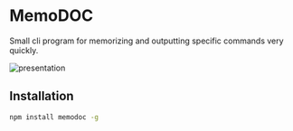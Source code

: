 # MemoDOC
Small cli program for memorizing and outputting specific commands very quickly.

![presentation](https://thumbmail.nizart.me/projects/memodoc/presentation.gif)

## Installation

```bash
npm install memodoc -g
```
